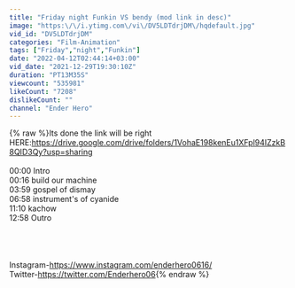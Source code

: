 ```yaml
---
title: "Friday night Funkin VS bendy (mod link in desc)"
image: "https:\/\/i.ytimg.com\/vi\/DV5LDTdrjDM\/hqdefault.jpg"
vid_id: "DV5LDTdrjDM"
categories: "Film-Animation"
tags: ["Friday","night","Funkin"]
date: "2022-04-12T02:44:14+03:00"
vid_date: "2021-12-29T19:30:10Z"
duration: "PT13M35S"
viewcount: "535981"
likeCount: "7208"
dislikeCount: ""
channel: "Ender Hero"
---
```

{% raw %}Its done the link will be right<br />HERE:<a rel="nofollow" target="blank" href="https://drive.google.com/drive/folders/1VohaE198kenEu1XFpl94IZzkB8QID3Qy?usp=sharing">https://drive.google.com/drive/folders/1VohaE198kenEu1XFpl94IZzkB8QID3Qy?usp=sharing</a><br /><br />00:00 Intro<br />00:16 build our machine<br />03:59 gospel of dismay<br />06:58 instrument's of cyanide<br />11:10 kachow <br />12:58 Outro<br /><br /><br /><br /><br />Instagram-<a rel="nofollow" target="blank" href="https://www.instagram.com/enderhero0616/​">https://www.instagram.com/enderhero0616/​</a><br />Twitter-<a rel="nofollow" target="blank" href="https://twitter.com/Enderhero06">https://twitter.com/Enderhero06</a>{% endraw %}
